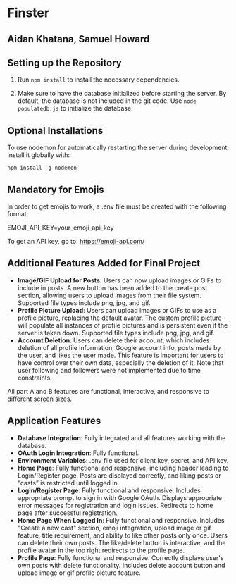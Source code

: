 # Finster

## Aidan Khatana, Samuel Howard

## Setting up the Repository

1. Run `npm install` to install the necessary dependencies.

2. Make sure to have the database initialized before starting the server. By default, the database is not included in the git code. Use `node populatedb.js` to initialize the database.

## Optional Installations

To use nodemon for automatically restarting the server during development, install it globally with:

```npm install -g nodemon```

## Mandatory for Emojis

In order to get emojis to work, a .env file must be created with the following format:

EMOJI_API_KEY=your_emoji_api_key

To get an API key, go to: https://emoji-api.com/

## Additional Features Added for Final Project

- **Image/GIF Upload for Posts**: Users can now upload images or GIFs to include in posts. A new button has been added to the create post section, allowing users to upload images from their file system. Supported file types include png, jpg, and gif.
- **Profile Picture Upload**: Users can upload images or GIFs to use as a profile picture, replacing the default avatar. The custom profile picture will populate all instances of profile pictures and is persistent even if the server is taken down. Supported file types include png, jpg, and gif.
- **Account Deletion**: Users can delete their account, which includes deletion of all profile information, Google account info, posts made by the user, and likes the user made. This feature is important for users to have control over their own data, especially the deletion of it. Note that user following and followers were not implemented due to time constraints.

All part A and B features are functional, interactive, and responsive to different screen sizes.

## Application Features

- **Database Integration**: Fully integrated and all features working with the database.
- **OAuth Login Integration**: Fully functional.
- **Environment Variables**: .env file used for client key, secret, and API key.
- **Home Page**: Fully functional and responsive, including header leading to Login/Register page. Posts are displayed correctly, and liking posts or “casts” is restricted until logged in.
- **Login/Register Page**: Fully functional and responsive. Includes appropriate prompt to sign in with Google OAuth. Displays appropriate error messages for registration and login issues. Redirects to home page after successful registration.
- **Home Page When Logged In**: Fully functional and responsive. Includes "Create a new cast" section, emoji integration, upload image or gif feature, title requirement, and ability to like other posts only once. Users can delete their own posts. The like/delete button is interactive, and the profile avatar in the top right redirects to the profile page.
- **Profile Page**: Fully functional and responsive. Correctly displays user's own posts with delete functionality. Includes delete account button and upload image or gif profile picture feature.
